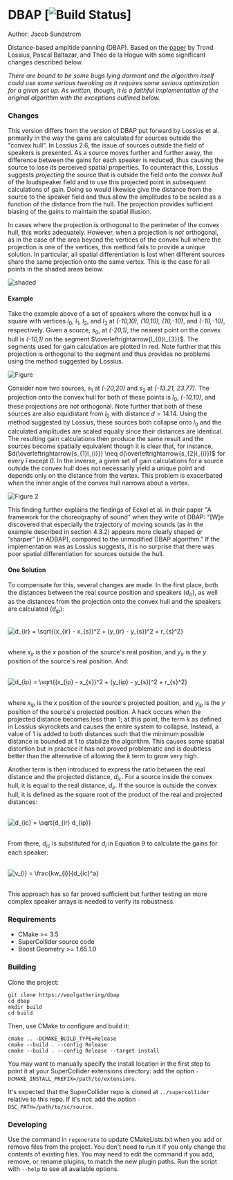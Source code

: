 # DBAP [![Build Status](https://travis-ci.com/woolgathering/dbap.svg?branch=master)]

Author: Jacob Sundstrom

Distance-based ampltide panning (DBAP). Based on the [paper](https://pdfs.semanticscholar.org/132a/028b9febadd03f2c75e5f79ca500c2dd04fd.pdf?_ga=2.103137216.1512247688.1571200723-789701753.1569525663) by Trond Lossius, Pascal Baltazar, and Théo de la Hogue with some significant changes described below.

_There are bound to be some bugs lying dormant and the algorithm itself could use some serious tweaking as it requires some serious optimization for a given set up. As written, though, it is a faithful implementation of the original algorithm with the exceptions outlined below._

### Changes

This version differs from the version of DBAP put forward by Lossius et al. primarily in the way the gains are calculated for sources outside the "convex hull". In Lossius 2.6, the issue of sources outside the field of speakers is presented. As a source moves further and further away, the difference between the gains for each speaker is reduced, thus causing the source to lose its perceived spatial properties. To counteract this, Lossius suggests _projecting_ the source that is outside the field onto the _convex hull_ of the loudspeaker field and to use this projected point in subsequent calculations of gain. Doing so would likewise give the distance from the source to the speaker field and thus allow the amplitudes to be scaled as a function of the distance from the hull. The projection provides sufficient biasing of the gains to maintain the spatial illusion.

In cases where the projection is orthogonal to the perimeter of the convex hull, this works adequately. However, when a projection is _not_ orthogonal, as in the case of the area beyond the vertices of the convex hull where the projection is one of the vertices, this method fails to provide a unique solution. In particular, all spatial differentiation is lost when different sources share the same projection onto the same vertex. This is the case for all points in the shaded areas below.

![shaded](images/Figure_3.png)

#### Example
Take the example above of a set of speakers where the convex hull is a square with vertices $l_{0}$, $l_{1}$, $l_{2}$, and $l_{3}$ at _(-10,10), (10,10), (10,-10)_, and _(-10,-10)_, respectively. Given a source, $s_{0}$, at _(-20,1)_, the nearest point on the convex hull is _(-10,1)_ on the segment $\overleftrightarrow{l_{0}l_{3}}$. The segments used for gain calculation are plotted in red. Note further that this projection is orthogonal to the segment and thus provides no problems using the method suggested by Lossius.

![Figure](images/Figure_1.png)

Consider now two sources, $s_{1}$ at _(-20,20)_ and $s_{2}$ at _(-13.21, 23.77)_. The projection onto the convex hull for both of these points is $l_{0}$, _(-10,10)_, and these projections are _not_ orthogonal. Note further that both of these sources are also equidistant from $l_{0}$ with distance $d = 14.14$. Using the method suggested by Lossius, these sources both collapse onto $l_{0}$ and the calculated amplitudes are scaled equally since their distances are identical. The resulting gain calculations then produce the same result and the sources become spatially equivalent though it is clear that, for instance, $d(\overleftrightarrow{s_{1}l_{i}}) \neq d(\overleftrightarrow{s_{2}l_{i}})$ for every $i$ except _0_. In the inverse, a given set of gain calculations for a source outside the convex hull does not necessarily yield a unique point and depends only on the distance from the vertex. This problem is exacerbated when the inner angle of the convex hull narrows about a vertex.

![Figure 2](images/Figure_2.png)

This finding further explains the findings of Eckel et al. in their paper "A framework for the choreography of sound" when they write of DBAP: "[W]e discovered that especially the trajectory of moving sounds (as in the example described in section 4.3.2) appears more clearly shaped or ”sharper” [in ADBAP], compared to the unmodified DBAP algorithm." If the implementation was as Lossius suggests, it is no surprise that there was poor spatial differentiation for sources outside the hull.

#### One Solution

To compensate for this, several changes are made. In the first place, both the distances between the real source position and speakers ($d_{ir}$), as well as the distances from the projection onto the convex hull and the speakers are calculated ($d_{ip}$):

<!-- $$
d_{ir} = \sqrt{(x_{ir} - x_{s})^2 + (y_{ir} - y_{s})^2 + r_{s}^2}
$$ -->

<d1>
<br/>
<img align="middle" src="https://latex.codecogs.com/png.latex?\dpi{150}&space;d_{ir}&space;=&space;\sqrt{(x_{ir}&space;-&space;x_{s})^2&space;&plus;&space;(y_{ir}&space;-&space;y_{s})^2&space;&plus;&space;r_{s}^2}" title="d_{ir} = \sqrt{(x_{ir} - x_{s})^2 + (y_{ir} - y_{s})^2 + r_{s}^2}" />
<br/>
<br/>
</d1>

where $x_{ir}$ is the $x$ position of the source's real position, and $y_{ir}$ is the $y$ position of the source's real position. And:

<!-- $$
d_{ip} = \sqrt{(x_{ip} - x_{s})^2 + (y_{ip} - y_{s})^2 + r_{s}^2}
$$ -->
<d1>
<br/>
<img align="middle" src="https://latex.codecogs.com/png.latex?\inline&space;\dpi{150}&space;d_{ip}&space;=&space;\sqrt{(x_{ip}&space;-&space;x_{s})^2&space;&plus;&space;(y_{ip}&space;-&space;y_{s})^2&space;&plus;&space;r_{s}^2}" title="d_{ip} = \sqrt{(x_{ip} - x_{s})^2 + (y_{ip} - y_{s})^2 + r_{s}^2}" />
<br/>
<br/>
</d1>

where $x_{ip}$ is the $x$ position of the source's projected position, and $y_{ip}$ is the $y$ position of the source's projected position. A hack occurs when the projected distance becomes less than 1; at this point, the term $k$ as defined in Lossius skyrockets and causes the entire system to collapse. Instead, a value of 1 is added to both distances such that the minimum possible distance is bounded at 1 to stabilize the algorithm. This causes some spatial distortion but in practice it has not proved problematic and is doubtless better than the alternative of allowing the $k$ term to grow very high.

Another term is then introduced to express the ratio between the real distance and the projected distance, $d_{ic}$. For a source inside the convex hull, it is equal to the real distance, $d_{ir}$. If the source is outside the convex hull, it is defined as the square root of the product of the real and projected distances:

<!-- $$
d_{ic} = \sqrt{d_{ir} d_{ip}}
$$ -->
<d1>
<br/>
<img align="middle" src="https://latex.codecogs.com/gif.latex?\dpi{150}&space;d_{ic}&space;=&space;\sqrt{d_{ir}&space;d_{ip}}" title="d_{ic} = \sqrt{d_{ir} d_{ip}}" />
<br/>
<br/>
</d1>

From there, $d_{ic}$ is substituted for $d_{i}$ in Equation 9 to calculate the gains for each speaker:

<!-- $$
v_{i} = \frac{kw_{i}}{d_{ic}^a}
$$ -->
<d1>
<br/>
<img align="middle" src="https://latex.codecogs.com/gif.latex?\dpi{150}&space;v_{i}&space;=&space;\frac{kw_{i}}{d_{ic}^a}" title="v_{i} = \frac{kw_{i}}{d_{ic}^a}" />
<br/>
<br/>
</d1>

This approach has so far proved sufficient but further testing on more complex speaker arrays is needed to verify its robustness.

### Requirements

- CMake >= 3.5
- SuperCollider source code
- Boost Geometry >= 1.65.1.0

### Building

Clone the project:

    git clone https://woolgathering/dbap
    cd dbap
    mkdir build
    cd build

Then, use CMake to configure and build it:

    cmake .. -DCMAKE_BUILD_TYPE=Release
    cmake --build . --config Release
    cmake --build . --config Release --target install

You may want to manually specify the install location in the first step to point it at your
SuperCollider extensions directory: add the option `-DCMAKE_INSTALL_PREFIX=/path/to/extensions`.

It's expected that the SuperCollider repo is cloned at `../supercollider` relative to this repo. If
it's not: add the option `-DSC_PATH=/path/to/sc/source`.

### Developing

Use the command in `regenerate` to update CMakeLists.txt when you add or remove files from the
project. You don't need to run it if you only change the contents of existing files. You may need to
edit the command if you add, remove, or rename plugins, to match the new plugin paths. Run the
script with `--help` to see all available options.
